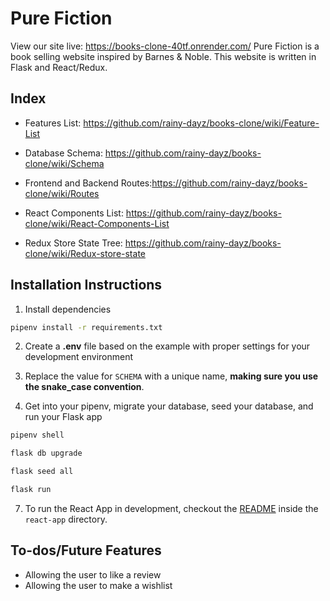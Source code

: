 # Pure Fiction

View our site live: https://books-clone-40tf.onrender.com/
Pure Fiction is a book selling website inspired by Barnes & Noble. This website is written in Flask and React/Redux.


## Index
- Features List: https://github.com/rainy-dayz/books-clone/wiki/Feature-List

- Database Schema: https://github.com/rainy-dayz/books-clone/wiki/Schema

- Frontend and Backend Routes:https://github.com/rainy-dayz/books-clone/wiki/Routes

- React Components List: https://github.com/rainy-dayz/books-clone/wiki/React-Components-List

- Redux Store State Tree: https://github.com/rainy-dayz/books-clone/wiki/Redux-store-state



## Installation Instructions

1. Install dependencies
```bash
pipenv install -r requirements.txt
```
2. Create a **.env** file based on the example with proper settings for your development environment

4. Replace the value for `SCHEMA` with a unique name, **making sure you use the snake_case convention**.

6. Get into your pipenv, migrate your database, seed your database, and run your Flask app

```bash
pipenv shell
```
```bash
flask db upgrade
```
```bash
flask seed all
```
```bash
flask run
```

7. To run the React App in development, checkout the [README](./react-app/README.md) inside the `react-app` directory.

## To-dos/Future Features
- Allowing the user to like a review
- Allowing the user to make a wishlist
